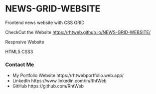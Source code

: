 # NEWS-GRID-WEBSITE

Frontend news website with CSS GRID

CheckOut the Website
https://rhtweb.github.io/NEWS-GRID-WEBSITE/

Respnsive Website

HTML5 CSS3

<h3>Contact Me</h3>
<ul>
  <li>
    My Portfolio Website https://rhtwebportfolio.web.app/
  </li>
  <li>
    LinkedIn   https://www.linkedin.com/in/RhtWeb
  </li>
  <li>
    GitHub      https://github.com/RhtWeb
  </li>
  </ul>
